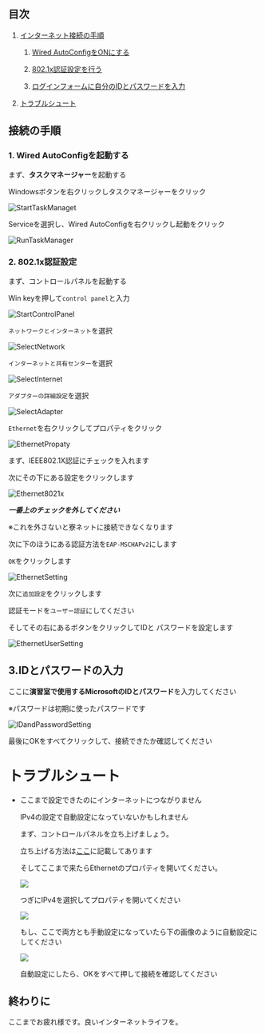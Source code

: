 ## 目次

1. [インターネット接続の手順](#接続の手順)

    1. [Wired AutoConfigをONにする](#1-wired-autoconfigを起動する)

    2. [802.1x認証設定を行う](#2-8021x認証設定)

    3. [ログインフォームに自分のIDとパスワードを入力](#3idとパスワードの入力)

2. [トラブルシュート](#トラブルシュート)

## 接続の手順

### 1. Wired AutoConfigを起動する

まず、**タスクマネージャー**を起動する

Windowsボタンを右クリックしタスクマネージャーをクリック

![StartTaskManaget](img/startTaskManager.png)

Serviceを選択し、Wired AutoConfigを右クリックし起動をクリック

![RunTaskManager](img/runningAutoConfig.png)


### 2. 802.1x認証設定

まず、コントロールパネルを起動する

Win keyを押して`control panel`と入力

![StartControlPanel](img/searchControllPanel.png)


`ネットワークとインターネット`を選択

![SelectNetwork](img/openControllPanel.png)

`インターネットと共有センター`を選択

![SelectInternet](img/openNetwork.png)

`アダプターの詳細設定`を選択

![SelectAdapter](img/openNetworkConfigure.png)

`Ethernet`を右クリックしてプロパティをクリック

![EthernetPropaty](img/openNetConnections.png)

まず、IEEE802.1X認証にチェックを入れます

次にその下にある設定をクリックします

![Ethernet8021x](img/settingIEEE8021x.png)

***一番上のチェックを外してください***

※これを外さないと寮ネットに接続できなくなります

次に下のほうにある認証方法を`EAP-MSCHAPv2`にします

`OK`をクリックします

![EthernetSetting](img/settingEAP.png)

次に`追加設定`をクリックします

認証モードを`ユーザー認証`にしてください

そしてその右にあるボタンをクリックしてIDと
パスワードを設定します

![EthernetUserSetting](img/settingUserCredential.png)

## 3.IDとパスワードの入力

ここに**演習室で使用するMicrosoftのIDとパスワード**を入力してください

※パスワードは初期に使ったパスワードです

![IDandPasswordSetting](img/settingUserPassword.png)

最後にOKをすべてクリックして、接続できたか確認してください

# トラブルシュート

- ここまで設定できたのにインターネットにつながりません

    IPv4の設定で自動設定になっていないかもしれません

    まず、コントロールパネルを立ち上げましょう。

    立ち上げる方法は[ここ](#2-8021x認証設定)に記載してあります

    そしてここまで来たらEthernetのプロパティを開いてください。

    ![](img/openNetConnections.png)

    つぎにIPv4を選択してプロパティを開いてください

    ![](img/ethernetProperties.png)

    もし、ここで両方とも手動設定になっていたら下の画像のように自動設定にしてください

    ![](img/IPv4Properties.png)

    自動設定にしたら、OKをすべて押して接続を確認してください

## 終わりに

ここまでお疲れ様です。良いインターネットライフを。